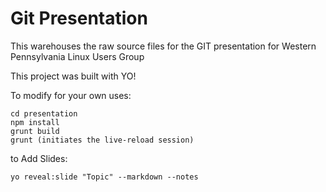 # Git Presentation

This warehouses the raw source files for the GIT presentation for Western Pennsylvania Linux Users Group

This project was built with YO!

To modify for your own uses:

    cd presentation
    npm install
    grunt build
    grunt (initiates the live-reload session)

to Add Slides:

    yo reveal:slide "Topic" --markdown --notes
 
